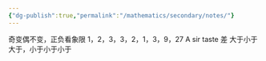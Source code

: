 ```yaml
---
{"dg-publish":true,"permalink":"/mathematics/secondary/notes/"}
---
```


奇变偶不变，正负看象限
1，2，3，3，2，1，3，9，27
A sir taste 差
大于小于大于，小于小于小于
